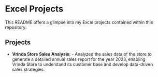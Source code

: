 # Excel Projects
This README offers a glimpse into my Excel projects contained within this repository.

## Projects
- **Vrinda Store Sales Analysis:** - Analyzed the sales data of the store to generate a detailed annual sales report for the year 2023, enabling Vrinda Store to understand its customer base and develop data-driven sales strategies.
